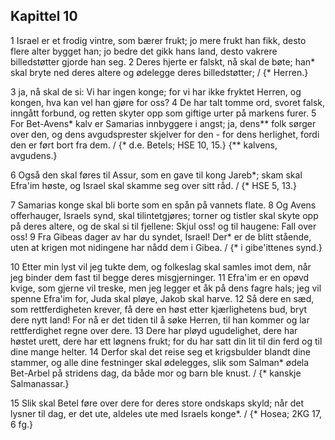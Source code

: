 ## Kapittel 10

1 Israel er et frodig vintre, som bærer frukt; jo mere frukt han fikk, desto flere alter bygget han; jo bedre det gikk hans land, desto vakrere billedstøtter gjorde han seg.
2 Deres hjerte er falskt, nå skal de bøte; han* skal bryte ned deres altere og ødelegge deres billedstøtter; / {* Herren.}

3 ja, nå skal de si: Vi har ingen konge; for vi har ikke fryktet Herren, og kongen, hva kan vel han gjøre for oss?
4 De har talt tomme ord, svoret falsk, inngått forbund, og retten skyter opp som giftige urter på markens furer.
5 For Bet-Avens* kalv er Samarias innbyggere i angst; ja, dens** folk sørger over den, og dens avgudsprester skjelver for den - for dens herlighet, fordi den er ført bort fra dem. / {* d.e. Betels; HSE 10, 15.} {** kalvens, avgudens.}

6 Også den skal føres til Assur, som en gave til kong Jareb*; skam skal Efra'im høste, og Israel skal skamme seg over sitt råd. / {* HSE 5, 13.}

7 Samarias konge skal bli borte som en spån på vannets flate.
8 Og Avens offerhauger, Israels synd, skal tilintetgjøres; torner og tistler skal skyte opp på deres altere, og de skal si til fjellene: Skjul oss! og til haugene: Fall over oss!
9 Fra Gibeas dager av har du syndet, Israel! Der* er de blitt stående, uten at krigen mot nidingene har nådd dem i Gibea. / {* i gibe'ittenes synd.}

10 Etter min lyst vil jeg tukte dem, og folkeslag skal samles imot dem, når jeg binder dem fast til begge deres misgjerninger.
11 Efra'im er en opøvd kvige, som gjerne vil treske, men jeg legger et åk på dens fagre hals; jeg vil spenne Efra'im for, Juda skal pløye, Jakob skal harve.
12 Så dere en sæd, som rettferdigheten krever, få dere en høst etter kjærlighetens bud, bryt dere nytt land! For nå er det tiden til å søke Herren, til han kommer og lar rettferdighet regne over dere.
13 Dere har pløyd ugudelighet, dere har høstet urett, dere har ett løgnens frukt; for du har satt din lit til din ferd og til dine mange helter.
14 Derfor skal det reise seg et krigsbulder blandt dine stammer, og alle dine festninger skal ødelegges, slik som Salman* ødela Bet-Arbel på stridens dag, da både mor og barn ble knust. / {* kanskje Salmanassar.}

15 Slik skal Betel føre over dere for deres store ondskaps skyld; når det lysner til dag, er det ute, aldeles ute med Israels konge*. / {* Hosea; 2KG 17, 6 fg.}

